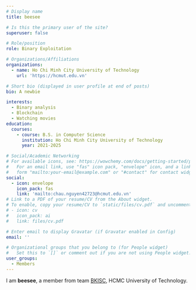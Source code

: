 ```yaml
---
# Display name
title: beesee

# Is this the primary user of the site?
superuser: false

# Role/position
role: Binary Exploitation

# Organizations/Affiliations
organizations:
  - name: Ho Chi Minh City University of Technology
    url: 'https://hcmut.edu.vn'

# Short bio (displayed in user profile at end of posts)
bio: A newbie 

interests:
  - Binary analysis
  - Blockchain 
  - Watching movies
education:
  courses:
    - course: B.S. in Computer Science
      institution: Ho Chi Minh City University of Technology
      year: 2021-2025

# Social/Academic Networking
# For available icons, see: https://wowchemy.com/docs/getting-started/page-builder/#icons
#   For an email link, use "fas" icon pack, "envelope" icon, and a link in the
#   form "mailto:your-email@example.com" or "#contact" for contact widget.
social:
  - icon: envelope
    icon_pack: fas
    link: 'mailto:chau.nguyen42723@hcmut.edu.vn'
# Link to a PDF of your resume/CV from the About widget.
# To enable, copy your resume/CV to `static/files/cv.pdf` and uncomment the lines below.
# - icon: cv
#   icon_pack: ai
#   link: files/cv.pdf

# Enter email to display Gravatar (if Gravatar enabled in Config)
email: ''

# Organizational groups that you belong to (for People widget)
#   Set this to `[]` or comment out if you are not using People widget.
user_groups:
  - Members
---
```



I am **beesee**, a member from team [BKISC](https://bkisc.com), HCMC University of Technology. 


